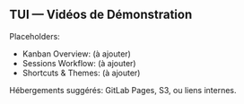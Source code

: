 ## TUI — Vidéos de Démonstration

Placeholders:
- Kanban Overview: (à ajouter)
- Sessions Workflow: (à ajouter)
- Shortcuts & Themes: (à ajouter)

Hébergements suggérés: GitLab Pages, S3, ou liens internes.


